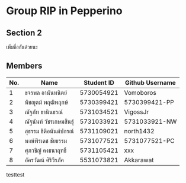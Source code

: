 # Group RIP in Pepperino
## Section 2
เพิ่มชื่อกันด้วยนะ
## Members
No. | Name | Student ID | Github Username
---- | ---- | ---------- | --------------
1 | ขจรพล อานันทนิตย์ | 5730054921 | Vomoboros
2 | พิชญุตม์ พฤฒิพฤกษ์ | 5730399421 | 5730399421-PP
3 | ณัฐภัท ธานินธรณ์ | 5731034521 | VigossJr
4 | ณัฐนันท์ วัชรเกษมสินธุ์ | 5731033921 | 5731033921-NW
5 | สุธรรม ธิติอนันต์ปกรณ์ | 5731109021 | north1432
6 | พงษ์พีรเดช ชัยธรรม | 5731077521 | 5731077521-PC
7 | ศุภวชิญ์ คงธนาฤทธิ์  | 5731105421 | xxx
8 | อัครวัฒน์ ศิริวีรภัค | 5531073821 | Akkarawat

testtest
